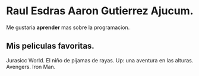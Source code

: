 # Raul Esdras Aaron Gutierrez Ajucum.
 Me gustaria **aprender** mas sobre la programacion.

## Mis peliculas favoritas.
Jurasicc World. 
El niño de pijamas de rayas.
Up: una aventura en las alturas.
Avengers.
Iron Man.
